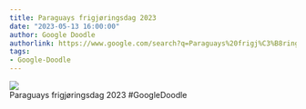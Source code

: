```yaml
---
title: Paraguays frigjøringsdag 2023
date: "2023-05-13 16:00:00"
author: Google Doodle
authorlink: https://www.google.com/search?q=Paraguays%20frigj%C3%B8ringsdag%202023
tags:
- Google-Doodle
---
```

<img src="https://www.google.com/logos/doodles/2023/paraguay-independence-day-2023-6753651837109870-law.gif" referrerpolicy="no-referrer"><br>Paraguays frigjøringsdag 2023 #GoogleDoodle